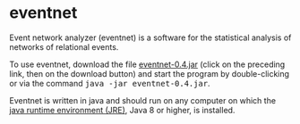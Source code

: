 # eventnet
Event network analyzer (eventnet) is a software for the statistical analysis of networks of relational events.

To use eventnet, download the file <a href="eventnet-0.4.jar">eventnet-0.4.jar</a> (click on the preceding link, then on the download button) and start the program by double-clicking or via the command <tt>java -jar eventnet-0.4.jar</tt>.

Eventnet is written in java and should run on any computer on which the <a href="http://www.oracle.com/technetwork/java/javase/downloads/index.html">java runtime environment (JRE)</a>, Java 8 or higher, is installed.
